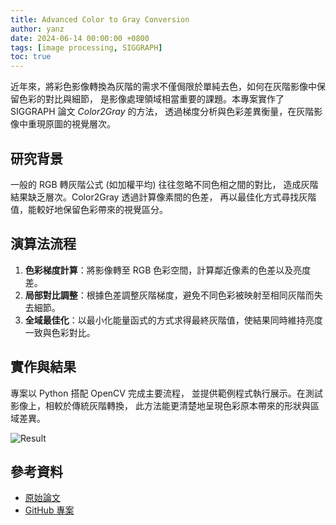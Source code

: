 ```yaml
---
title: Advanced Color to Gray Conversion
author: yanz
date: 2024-06-14 00:00:00 +0800
tags: [image processing, SIGGRAPH]
toc: true
---
```


近年來，將彩色影像轉換為灰階的需求不僅侷限於單純去色，如何在灰階影像中保留色彩的對比與細節，
是影像處理領域相當重要的課題。本專案實作了 SIGGRAPH 論文 *Color2Gray* 的方法，
透過梯度分析與色彩差異衡量，在灰階影像中重現原圖的視覺層次。

## 研究背景

一般的 RGB 轉灰階公式 (如加權平均) 往往忽略不同色相之間的對比，
造成灰階結果缺乏層次。Color2Gray 透過計算像素間的色差，
再以最佳化方式尋找灰階值，能較好地保留色彩帶來的視覺區分。

## 演算法流程

1. **色彩梯度計算**：將影像轉至 RGB 色彩空間，計算鄰近像素的色差以及亮度差。
2. **局部對比調整**：根據色差調整灰階梯度，避免不同色彩被映射至相同灰階而失去細節。
3. **全域最佳化**：以最小化能量函式的方式求得最終灰階值，使結果同時維持亮度一致與色彩對比。

## 實作與結果

專案以 Python 搭配 OpenCV 完成主要流程，
並提供範例程式執行展示。在測試影像上，相較於傳統灰階轉換，
此方法能更清楚地呈現色彩原本帶來的形狀與區域差異。

![Result](/images/Advanced-Color-to-Gray-Conversion.png)

## 參考資料

- [原始論文](https://github.com/yanzzzzzzzzz/Advanced-Color-to-Gray-Conversion/blob/master/Report.pdf)
- [GitHub 專案](https://github.com/yanzzzzzzzzz/Advanced-Color-to-Gray-Conversion)

